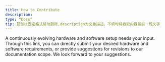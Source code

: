 ```yaml
---
title: How to Contribute
description:
type: “Docs”
tip: 顶部栏固定格式请勿删除,description为文章描述，不填时将截取内容最前一段文字
---
```

A continuously evolving hardware and software setup needs your input. Through this link, you can directly submit your desired hardware and software requirements, or provide suggestions for revisions to our documentation scope. We look forward to your suggestions.